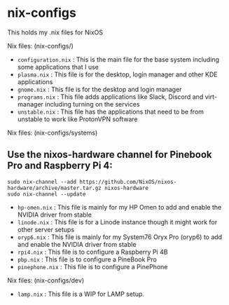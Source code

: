 # nix-configs

This holds my .nix files for NixOS

Nix files: (nix-configs/)

- `configuration.nix` : This is the main file for the base system including some applications that I use
- `plasma.nix` : This file is for the desktop, login manager and other KDE applications
- `gnome.nix` : This file is for the desktop and login manager
- `programs.nix` : This file adds applications like Slack, Discord and virt-manager including turning on the services
- `unstable.nix` : This file has the applications that need to be from unstable to work like ProtonVPN software

Nix files: (nix-configs/systems)

## Use the nixos-hardware channel for Pinebook Pro and Raspberry Pi 4:

```
sudo nix-channel --add https://github.com/NixOS/nixos-hardware/archive/master.tar.gz nixos-hardware
sudo nix-channel --update
```

- `hp-omen.nix` : This file is mainly for my HP Omen to add and enable the NVIDIA driver from stable
- `linode.nix` : This file is for a Linode instance though it might work for other server setups
- `oryp6.nix` : This file is mainly for my System76 Oryx Pro (oryp6) to add and enable the NVIDIA driver from stable
- `rpi4.nix` : This file is to configure a Raspberry Pi 4B
- `pbp.nix` : This file is to configure a PineBook Pro
- `pinephone.nix` : This file is to configure a PinePhone

Nix files: (nix-configs/dev)

- `lamp.nix` : This file is a WIP for LAMP setup. 
